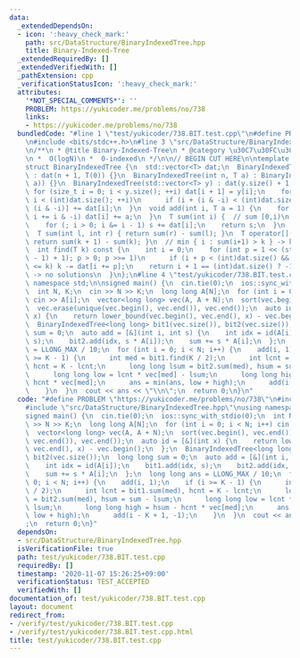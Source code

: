 ```yaml
---
data:
  _extendedDependsOn:
  - icon: ':heavy_check_mark:'
    path: src/DataStructure/BinaryIndexedTree.hpp
    title: Binary-Indexed-Tree
  _extendedRequiredBy: []
  _extendedVerifiedWith: []
  _pathExtension: cpp
  _verificationStatusIcon: ':heavy_check_mark:'
  attributes:
    '*NOT_SPECIAL_COMMENTS*': ''
    PROBLEM: https://yukicoder.me/problems/no/738
    links:
    - https://yukicoder.me/problems/no/738
  bundledCode: "#line 1 \"test/yukicoder/738.BIT.test.cpp\"\n#define PROBLEM \"https://yukicoder.me/problems/no/738\"\
    \n#include <bits/stdc++.h>\n#line 3 \"src/DataStructure/BinaryIndexedTree.hpp\"\
    \n/**\n * @title Binary-Indexed-Tree\n * @category \u30C7\u30FC\u30BF\u69CB\u9020\
    \n *  O(logN)\n *  0-indexed\n */\n\n// BEGIN CUT HERE\n\ntemplate <typename T>\n\
    struct BinaryIndexedTree {\n  std::vector<T> dat;\n  BinaryIndexedTree(int n)\
    \ : dat(n + 1, T(0)) {}\n  BinaryIndexedTree(int n, T a) : BinaryIndexedTree(std::vector<T>(n,\
    \ a)) {}\n  BinaryIndexedTree(std::vector<T> y) : dat(y.size() + 1, 0) {\n   \
    \ for (size_t i = 0; i < y.size(); ++i) dat[i + 1] = y[i];\n    for (int i = 1;\
    \ i < (int)dat.size(); ++i)\n      if (i + (i & -i) < (int)dat.size()) dat[i +\
    \ (i & -i)] += dat[i];\n  }\n  void add(int i, T a = 1) {\n    for (++i; i < (int)dat.size();\
    \ i += i & -i) dat[i] += a;\n  }\n  T sum(int i) {  // sum [0,i)\n    T s = 0;\n\
    \    for (; i > 0; i &= i - 1) s += dat[i];\n    return s;\n  }\n  // sum [l,r)\n\
    \  T sum(int l, int r) { return sum(r) - sum(l); }\n  T operator[](size_t k) {\
    \ return sum(k + 1) - sum(k); }\n  // min { i : sum(i+1) > k } -> kth element(0-indexed)\n\
    \  int find(T k) const {\n    int i = 0;\n    for (int p = 1 << (std::__lg(dat.size()\
    \ - 1) + 1); p > 0; p >>= 1)\n      if (i + p < (int)dat.size() && dat[i + p]\
    \ <= k) k -= dat[i += p];\n    return i + 1 == (int)dat.size() ? -1 : i;  // -1\
    \ -> no solutions\n  }\n};\n#line 4 \"test/yukicoder/738.BIT.test.cpp\"\nusing\
    \ namespace std;\n\nsigned main() {\n  cin.tie(0);\n  ios::sync_with_stdio(0);\n\
    \  int N, K;\n  cin >> N >> K;\n  long long A[N];\n  for (int i = 0; i < N; i++)\
    \ cin >> A[i];\n  vector<long long> vec(A, A + N);\n  sort(vec.begin(), vec.end());\n\
    \  vec.erase(unique(vec.begin(), vec.end()), vec.end());\n  auto id = [&](int\
    \ x) {\n    return lower_bound(vec.begin(), vec.end(), x) - vec.begin();\n  };\n\
    \  BinaryIndexedTree<long long> bit1(vec.size()), bit2(vec.size());\n  long long\
    \ sum = 0;\n  auto add = [&](int i, int s) {\n    int idx = id(A[i]);\n    bit1.add(idx,\
    \ s);\n    bit2.add(idx, s * A[i]);\n    sum += s * A[i];\n  };\n  long long ans\
    \ = LLONG_MAX / 10;\n  for (int i = 0; i < N; i++) {\n    add(i, 1);\n    if (i\
    \ >= K - 1) {\n      int med = bit1.find(K / 2);\n      int lcnt = bit1.sum(med),\
    \ hcnt = K - lcnt;\n      long long lsum = bit2.sum(med), hsum = sum - lsum;\n\
    \      long long low = lcnt * vec[med] - lsum;\n      long long high = hsum -\
    \ hcnt * vec[med];\n      ans = min(ans, low + high);\n      add(i - K + 1, -1);\n\
    \    }\n  }\n  cout << ans << \"\\n\";\n  return 0;\n}\n"
  code: "#define PROBLEM \"https://yukicoder.me/problems/no/738\"\n#include <bits/stdc++.h>\n\
    #include \"src/DataStructure/BinaryIndexedTree.hpp\"\nusing namespace std;\n\n\
    signed main() {\n  cin.tie(0);\n  ios::sync_with_stdio(0);\n  int N, K;\n  cin\
    \ >> N >> K;\n  long long A[N];\n  for (int i = 0; i < N; i++) cin >> A[i];\n\
    \  vector<long long> vec(A, A + N);\n  sort(vec.begin(), vec.end());\n  vec.erase(unique(vec.begin(),\
    \ vec.end()), vec.end());\n  auto id = [&](int x) {\n    return lower_bound(vec.begin(),\
    \ vec.end(), x) - vec.begin();\n  };\n  BinaryIndexedTree<long long> bit1(vec.size()),\
    \ bit2(vec.size());\n  long long sum = 0;\n  auto add = [&](int i, int s) {\n\
    \    int idx = id(A[i]);\n    bit1.add(idx, s);\n    bit2.add(idx, s * A[i]);\n\
    \    sum += s * A[i];\n  };\n  long long ans = LLONG_MAX / 10;\n  for (int i =\
    \ 0; i < N; i++) {\n    add(i, 1);\n    if (i >= K - 1) {\n      int med = bit1.find(K\
    \ / 2);\n      int lcnt = bit1.sum(med), hcnt = K - lcnt;\n      long long lsum\
    \ = bit2.sum(med), hsum = sum - lsum;\n      long long low = lcnt * vec[med] -\
    \ lsum;\n      long long high = hsum - hcnt * vec[med];\n      ans = min(ans,\
    \ low + high);\n      add(i - K + 1, -1);\n    }\n  }\n  cout << ans << \"\\n\"\
    ;\n  return 0;\n}"
  dependsOn:
  - src/DataStructure/BinaryIndexedTree.hpp
  isVerificationFile: true
  path: test/yukicoder/738.BIT.test.cpp
  requiredBy: []
  timestamp: '2020-11-07 15:26:25+09:00'
  verificationStatus: TEST_ACCEPTED
  verifiedWith: []
documentation_of: test/yukicoder/738.BIT.test.cpp
layout: document
redirect_from:
- /verify/test/yukicoder/738.BIT.test.cpp
- /verify/test/yukicoder/738.BIT.test.cpp.html
title: test/yukicoder/738.BIT.test.cpp
---
```


